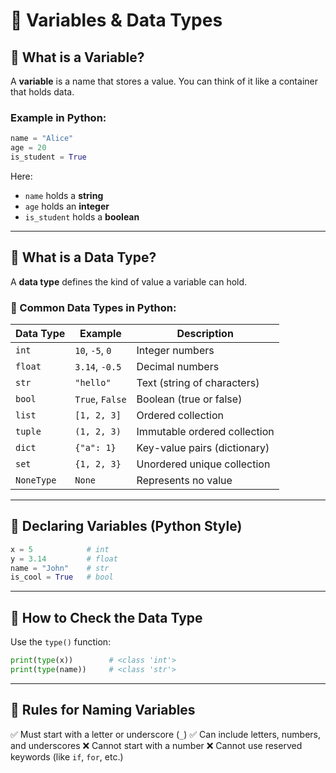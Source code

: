 # 🧠  Variables & Data Types
## 🔹 What is a Variable?

A **variable** is a name that stores a value. You can think of it like a container that holds data.

### Example in Python:

```python
name = "Alice"
age = 20
is_student = True
```

Here:

* `name` holds a **string**
* `age` holds an **integer**
* `is_student` holds a **boolean**

---

## 🔹 What is a Data Type?

A **data type** defines the kind of value a variable can hold.

### 🔸 Common Data Types in Python:

| Data Type  | Example         | Description                  |
| ---------- | --------------- | ---------------------------- |
| `int`      | `10`, `-5`, `0` | Integer numbers              |
| `float`    | `3.14`, `-0.5`  | Decimal numbers              |
| `str`      | `"hello"`       | Text (string of characters)  |
| `bool`     | `True`, `False` | Boolean (true or false)      |
| `list`     | `[1, 2, 3]`     | Ordered collection           |
| `tuple`    | `(1, 2, 3)`     | Immutable ordered collection |
| `dict`     | `{"a": 1}`      | Key-value pairs (dictionary) |
| `set`      | `{1, 2, 3}`     | Unordered unique collection  |
| `NoneType` | `None`          | Represents no value          |

---

## 🔹 Declaring Variables (Python Style)

```python
x = 5            # int
y = 3.14         # float
name = "John"    # str
is_cool = True   # bool
```

---

## 🔹 How to Check the Data Type

Use the `type()` function:

```python
print(type(x))        # <class 'int'>
print(type(name))     # <class 'str'>
```

---

## 🔹 Rules for Naming Variables

✅ Must start with a letter or underscore (`_`)
✅ Can include letters, numbers, and underscores
❌ Cannot start with a number
❌ Cannot use reserved keywords (like `if`, `for`, etc.)


